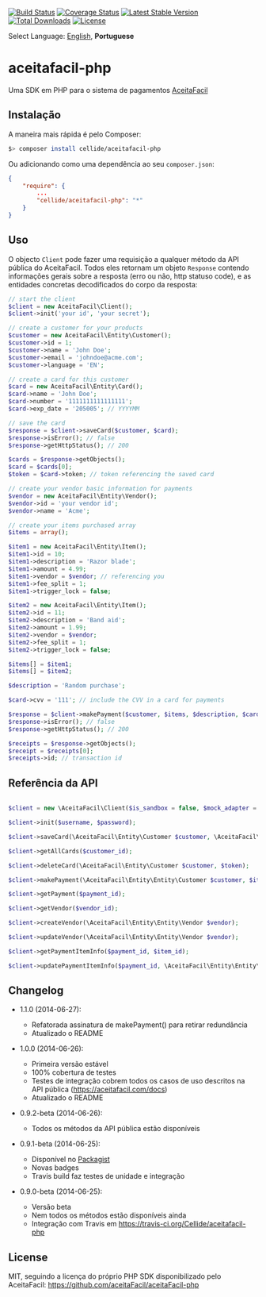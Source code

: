 [![Build Status](https://travis-ci.org/Cellide/aceitafacil-php.svg?branch=master)](https://travis-ci.org/Cellide/aceitafacil-php)
[![Coverage Status](https://img.shields.io/coveralls/Cellide/aceitafacil-php.svg)](https://coveralls.io/r/Cellide/aceitafacil-php)
[![Latest Stable Version](https://poser.pugx.org/cellide/aceitafacil-php/v/stable.png)](https://packagist.org/packages/Cellide/aceitafacil-php)
[![Total Downloads](https://poser.pugx.org/cellide/aceitafacil-php/downloads.png)](https://packagist.org/packages/Cellide/aceitafacil-php)
[![License](https://poser.pugx.org/cellide/aceitafacil-php/license.svg)](https://packagist.org/packages/Cellide/aceitafacil-php)

Select Language: [English](../master/README.md), **Portuguese**

aceitafacil-php
===================

Uma SDK em PHP para o sistema de pagamentos [AceitaFacil](https://aceitafacil.com)

Instalação
-------------

A maneira mais rápida é pelo Composer:

```bash
$> composer install cellide/aceitafacil-php
```

Ou adicionando como uma dependência ao seu `composer.json`:

```composer.json
{
    "require": {
		...
		"cellide/aceitafacil-php": "*"
	}
}
```

Uso
-------------

O objecto `Client` pode fazer uma requisição a qualquer método da API pública do AceitaFacil. Todos eles retornam um objeto `Response` contendo informações gerais sobre a resposta (erro ou não, http statuso code), e as entidades concretas decodificados do corpo da resposta:

```php
// start the client
$client = new AceitaFacil\Client();
$client->init('your id', 'your secret');

// create a customer for your products
$customer = new AceitaFacil\Entity\Customer();
$customer->id = 1;
$customer->name = 'John Doe';
$customer->email = 'johndoe@acme.com';
$customer->language = 'EN';

// create a card for this customer
$card = new AceitaFacil\Entity\Card();
$card->name = 'John Doe';
$card->number = '1111111111111111';
$card->exp_date = '205005'; // YYYYMM

// save the card
$response = $client->saveCard($customer, $card);
$response->isError(); // false
$response->getHttpStatus(); // 200

$cards = $response->getObjects();
$card = $cards[0];
$token = $card->token; // token referencing the saved card

// create your vendor basic information for payments
$vendor = new AceitaFacil\Entity\Vendor();
$vendor->id = 'your vendor id';
$vendor->name = 'Acme';

// create your items purchased array
$items = array();

$item1 = new AceitaFacil\Entity\Item();
$item1->id = 10;
$item1->description = 'Razor blade';
$item1->amount = 4.99;
$item1->vendor = $vendor; // referencing you
$item1->fee_split = 1;
$item1->trigger_lock = false;

$item2 = new AceitaFacil\Entity\Item();
$item2->id = 11;
$item2->description = 'Band aid';
$item2->amount = 1.99;
$item2->vendor = $vendor;
$item2->fee_split = 1;
$item2->trigger_lock = false;

$items[] = $item1;
$items[] = $item2;

$description = 'Random purchase';

$card->cvv = '111'; // include the CVV in a card for payments

$response = $client->makePayment($customer, $items, $description, $card);
$response->isError(); // false
$response->getHttpStatus(); // 200

$receipts = $response->getObjects();
$receipt = $receipts[0];
$receipts->id; // transaction id

```

Referência da API
-------------

```php

$client = new \AceitaFacil\Client($is_sandbox = false, $mock_adapter = null);

$client->init($username, $password);

$client->saveCard(\AceitaFacil\Entity\Customer $customer, \AceitaFacil\Entity\Card $card);

$client->getAllCards($customer_id);

$client->deleteCard(\AceitaFacil\Entity\Customer $customer, $token);

$client->makePayment(\AceitaFacil\Entity\Entity\Customer $customer, $items, $description, \AceitaFacil\Entity\Entity\Card $card = null);

$client->getPayment($payment_id);

$client->getVendor($vendor_id);

$client->createVendor(\AceitaFacil\Entity\Entity\Vendor $vendor);

$client->updateVendor(\AceitaFacil\Entity\Entity\Vendor $vendor);

$client->getPaymentItemInfo($payment_id, $item_id);

$client->updatePaymentItemInfo($payment_id, \AceitaFacil\Entity\Entity\Item $item);

```

Changelog
-------------

- 1.1.0 (2014-06-27):
  - Refatorada assinatura de makePayment() para retirar redundância
  - Atualizado o README

- 1.0.0 (2014-06-26):
  - Primeira versão estável
  - 100% cobertura de testes
  - Testes de integração cobrem todos os casos de uso descritos na API pública (https://aceitafacil.com/docs)
  - Atualizado o README

- 0.9.2-beta (2014-06-26):
  - Todos os métodos da API pública estão disponíveis
  
- 0.9.1-beta (2014-06-25):
  - Disponível no [Packagist](https://packagist.org/packages/cellide/aceitafacil-php)
  - Novas badges
  - Travis build faz testes de unidade e integração
  
- 0.9.0-beta (2014-06-25):
  - Versão beta
  - Nem todos os métodos estão disponíveis ainda
  - Integração com Travis em https://travis-ci.org/Cellide/aceitafacil-php

License
-------------
MIT, seguindo a licença do próprio PHP SDK disponibilizado pelo AceitaFacil: https://github.com/aceitaFacil/aceitaFacil-php